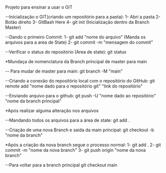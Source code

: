 Projeto para ensinar a usar o GIT

--Inicialização o GIT(criando um repositório para a pasta):
1- Abri a pasta
2- Botão direito
3- GitBash Here
4- git init (Inicialização dentro da Branch Master)

--Dando o primeiro Commit:
1- git add "nome do arquivo" (Manda os arquivos para a area de State)
2- git commit -m "mensagem do commit"

--Verificar o status do repositório (Area de state):
git status

*Mundaça de nomenclatura da Branch principal de master para main

-- Para mudar de master para main:
git branch -M "main"

--Criando a conexão do repositório local com o repositório do GitHub:
git remote add "nome dado para o repositório git" "link do repositório"

--Enviando arquivo para o github:
git push -U "nome dado ao repositório" "nome da branch principal"


*Após realizar alguma alteração nos arquivos

--Mandando todos os arquivos para a área de state:
git add .

--Criação de uma nova Branch e saida da main principal:
git checkout -b "nome da branch"


*Após a criação da nova branch segue o processo normal:
1- git add .
2- git commit -m "nome da nova branch"
3- git push origin "nome da nova branch"

--Para voltar para a branch principal
git checkout main
